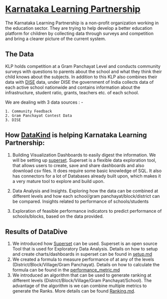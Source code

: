 # [Karnataka Learning Partnership](https://klp.org.in/)
The Karnataka Learning Partnership is a non-profit organization working in the education sector. They are trying to help develop a better education platform for children by collecting data through surveys and competition and bring a clearer picture of the current system.

## The Data
KLP holds competition at a Gram Panchayat Level and conducts community surveys with questions to parents about the school and what they think their child knows about the subjects. In addition to this KLP also combines their data with [DISE](http://udise.in/) data, under DISE the government of India collects data of each active school nationwide and contains information about the infrastructure, student ratio, grants, teachers etc. of each school.

We are dealing with 3 data sources : -

    1. Community Feedback
    2. Gram Panchayat Contest Data
    3. DISE

## How [DataKind](http://www.datakind.org/) is helping Karnataka Learning Partnership:

1. Building Visualization Dashboards to easily digest the information. We will be setting up [superset](https://github.com/ApacheInfra/superset).
   Superset is a flexible data exploration tool, that allows users to create, save and share dashboards and also download csv files. It does require some
   basic knowledge of SQL. It also has connectors for a lot of Databases already built upon, which makes it a very mature tool to explore and build upon.

2. Data Analysis and Insights. Exploring how the data can be combined at different levels and how each school/gram panchayat/block/district can be compared.
   Insights related to performance of schools/students

3. Exploration of feasible performance indicators to predict performance of schools/blocks, based on the data provided.

## Results of DataDive

1. We introduced how [Superset](https://github.com/apache/incubator-superset) can be used. Superset is an open source Tool that is used for Exploratory Data Analysis. Details on how to setup and create charts/dashboards in superset can be found in [setup.md](setup.md)
2. We created a formula to measure performance of at any of the levels (District/Block/Village/Gram Panchayat). Details on how to calculate the formula can be found in the [performance_metric.md](performance_metric.md)
3. We introduced an algorithm that can be used to generate ranking at different levels (District/Block/Village/Gram Panchayat/School). The advantage of the algorithm is we can combine multiple metrics to generate the Ranks. More details can be found [Ranking.md](ranking.md).
